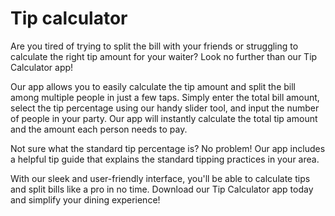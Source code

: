 # Tip calculator

Are you tired of trying to split the bill with your friends or struggling to calculate the right tip amount for your waiter? Look no further than our Tip Calculator app!

Our app allows you to easily calculate the tip amount and split the bill among multiple people in just a few taps. Simply enter the total bill amount, select the tip percentage using our handy slider tool, and input the number of people in your party. Our app will instantly calculate the total tip amount and the amount each person needs to pay.

Not sure what the standard tip percentage is? No problem! Our app includes a helpful tip guide that explains the standard tipping practices in your area.

With our sleek and user-friendly interface, you'll be able to calculate tips and split bills like a pro in no time. Download our Tip Calculator app today and simplify your dining experience!
